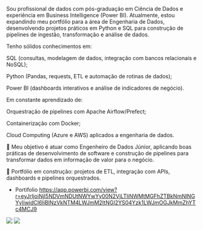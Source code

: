 
Sou profissional de dados com pós-graduação em Ciência de Dados e experiência em Business Intelligence (Power BI). Atualmente, estou expandindo meu portfólio para a área de Engenharia de Dados, desenvolvendo projetos práticos em Python e SQL para construção de pipelines de ingestão, transformação e análise de dados.

Tenho sólidos conhecimentos em:

SQL (consultas, modelagem de dados, integração com bancos relacionais e NoSQL);

Python (Pandas, requests, ETL e automação de rotinas de dados);

Power BI (dashboards interativos e análise de indicadores de negócio).

Em constante aprendizado de:

Orquestração de pipelines com Apache Airflow/Prefect;

Containerização com Docker;

Cloud Computing (Azure e AWS) aplicados a engenharia de dados.

🔎 Meu objetivo é atuar como Engenheiro de Dados Júnior, aplicando boas práticas de desenvolvimento de software e construção de pipelines para transformar dados em informação de valor para o negócio.

📌 Portfólio em construção: projetos de ETL, integração com APIs, dashboards e pipelines orquestrados.
- Portifolio https://app.powerbi.com/view?r=eyJrIjoiNjI5NDVmNDUtNWYwYy00N2VjLTliNWMtMGFhZTBkNmNlNGYyIiwidCI6IjBlNzVkNTM4LWJmM2ItNGI2YS04Yzk1LWJmOGJkMmZhYTc4MCJ9 

<div> 

  <a href = "mailto:kelvinmigueldasilvabarros@gmail.com"><img src="https://img.shields.io/badge/-Gmail-%23333?style=for-the-badge&logo=gmail&logoColor=white" target="_blank"></a>
  <a href="https://www.linkedin.com/in/kelvin-miguel-da-silva-barros/" target="_blank"><img src="https://img.shields.io/badge/-LinkedIn-%230077B5?style=for-the-badge&logo=linkedin&logoColor=white" target="_blank"></a> 
  </div>


 
